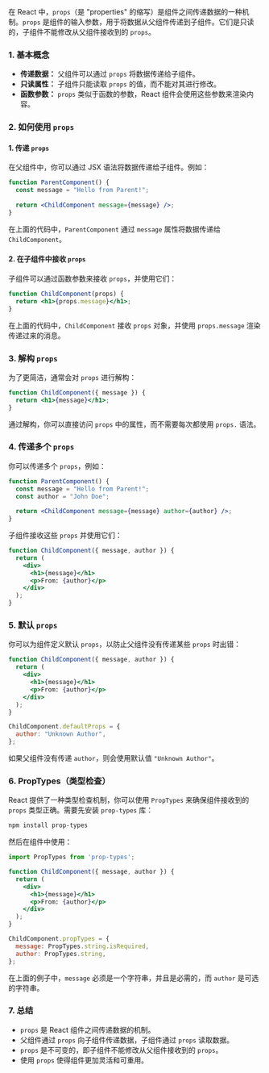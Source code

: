 在 React 中，`props`（是 "properties" 的缩写）是组件之间传递数据的一种机制。`props` 是组件的输入参数，用于将数据从父组件传递到子组件。它们是只读的，子组件不能修改从父组件接收到的 `props`。

### 1. **基本概念**

- **传递数据：** 父组件可以通过 `props` 将数据传递给子组件。
- **只读属性：** 子组件只能读取 `props` 的值，而不能对其进行修改。
- **函数参数：** `props` 类似于函数的参数，React 组件会使用这些参数来渲染内容。

### 2. **如何使用 `props`**

#### 1. **传递 `props`**

在父组件中，你可以通过 JSX 语法将数据传递给子组件。例如：

```jsx
function ParentComponent() {
  const message = "Hello from Parent!";
  
  return <ChildComponent message={message} />;
}
```

在上面的代码中，`ParentComponent` 通过 `message` 属性将数据传递给 `ChildComponent`。

#### 2. **在子组件中接收 `props`**

子组件可以通过函数参数来接收 `props`，并使用它们：

```jsx
function ChildComponent(props) {
  return <h1>{props.message}</h1>;
}
```

在上面的代码中，`ChildComponent` 接收 `props` 对象，并使用 `props.message` 渲染传递过来的消息。

### 3. **解构 `props`**

为了更简洁，通常会对 `props` 进行解构：

```jsx
function ChildComponent({ message }) {
  return <h1>{message}</h1>;
}
```

通过解构，你可以直接访问 `props` 中的属性，而不需要每次都使用 `props.` 语法。

### 4. **传递多个 `props`**

你可以传递多个 `props`，例如：

```jsx
function ParentComponent() {
  const message = "Hello from Parent!";
  const author = "John Doe";
  
  return <ChildComponent message={message} author={author} />;
}
```

子组件接收这些 `props` 并使用它们：

```jsx
function ChildComponent({ message, author }) {
  return (
    <div>
      <h1>{message}</h1>
      <p>From: {author}</p>
    </div>
  );
}
```

### 5. **默认 `props`**

你可以为组件定义默认 `props`，以防止父组件没有传递某些 `props` 时出错：

```jsx
function ChildComponent({ message, author }) {
  return (
    <div>
      <h1>{message}</h1>
      <p>From: {author}</p>
    </div>
  );
}

ChildComponent.defaultProps = {
  author: "Unknown Author",
};
```

如果父组件没有传递 `author`，则会使用默认值 `"Unknown Author"`。

### 6. **PropTypes（类型检查）**

React 提供了一种类型检查机制，你可以使用 `PropTypes` 来确保组件接收到的 `props` 类型正确。需要先安装 `prop-types` 库：

```bash
npm install prop-types
```

然后在组件中使用：

```jsx
import PropTypes from 'prop-types';

function ChildComponent({ message, author }) {
  return (
    <div>
      <h1>{message}</h1>
      <p>From: {author}</p>
    </div>
  );
}

ChildComponent.propTypes = {
  message: PropTypes.string.isRequired,
  author: PropTypes.string,
};
```

在上面的例子中，`message` 必须是一个字符串，并且是必需的，而 `author` 是可选的字符串。

### 7. **总结**

- `props` 是 React 组件之间传递数据的机制。
- 父组件通过 `props` 向子组件传递数据，子组件通过 `props` 读取数据。
- `props` 是不可变的，即子组件不能修改从父组件接收到的 `props`。
- 使用 `props` 使得组件更加灵活和可重用。